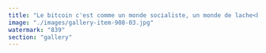 ```yaml
---
title: "Le bitcoin c'est comme un monde socialiste, un monde de lache<br /><br />le ticker is $ETH"
image: "./images/gallery-item-908-03.jpg"
watermark: "839"
section: "gallery"
---
```

